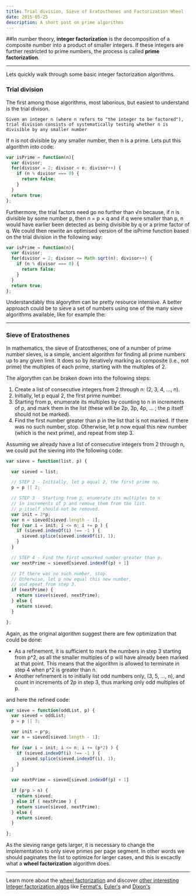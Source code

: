 ```yaml
---
title: Trial division, Sieve of Eratosthenes and Factorization Wheel
date: 2015-05-25
description: A short post on prime algorithms
---
```


##In number theory, **integer factorization** is the decomposition of a composite number into a product of smaller integers. If these integers are further restricted to prime numbers, the process is called **prime factorization**.

* * *
Lets quickly walk through some basic integer factorization algorithms.

### Trial division
The first among those algorithms, most laborious, but easiest to understand is the trial divison.

```
Given an integer n (where n refers to "the integer to be factored"), trial division consists of systematically testing whether n is divisible by any smaller number
```
If n is not divisible by any smaller number, then n is a prime. Lets put this algorithm into code:

```javascript
var isPrime = function(n){
  var divisor;
  for(divisor = 2; divisor < n; divisor++) {
    if (n % divisor === 0) {
      return false;
    }
  }
  return true;
};
```

Furthermore, the trial factors need go no further than √n because, if n is divisible by some number p, then n = p × q and if q were smaller than p, n would have earlier been detected as being divisible by q or a prime factor of q.
We could then rewrite an optimised version of the isPrime function based on the trial division in the following way:

```javascript
var isPrime = function(n){
  var divisor;
  for(divisor = 2; divisor <= Math.sqrt(n); divisor++) {
    if (n % divisor === 0) {
      return false;
    }
  }
  return true;
};
```
Understandably this algorythm can be pretty resource intensive. A better approach could be to sieve a set of numbers using one of the many sieve algorithms available, like for example the:

* * *

### Sieve of Eratosthenes

In mathematics, the sieve of Eratosthenes, one of a number of prime number sieves, is a simple, ancient algorithm for finding all prime numbers up to any given limit. It does so by iteratively marking as composite (i.e., not prime) the multiples of each prime, starting with the multiples of 2.

The algorythm can be braken down into the following steps:

1. Create a list of consecutive integers from 2 through n: (2, 3, 4, ..., n).
2. Initially, let p equal 2, the first prime number.
3. Starting from p, enumerate its multiples by counting to n in increments of p, and mark them in the list (these will be 2p, 3p, 4p, ... ; the p itself should not be marked).
4. Find the first number greater than p in the list that is not marked. If there was no such number, stop. Otherwise, let p now equal this new number (which is the next prime), and repeat from step 3.

Assuming we already have a list of consecutive integers from 2 through n, we could put the sieving into the following code:

```javascript
var sieve = function(list, p) {

  var sieved = list;

  // STEP 2 - Initially, let p equal 2, the first prime no.
  p = p || 2;

  // STEP 3 - Starting from p, enumerate its multiples to n
  // in increments of p and remove them from the list.
  // p itself should not be removed.
  var init = 2*p;
  var n = sieved[sieved.length - 1];
  for (var i = init; i <= n; i += p ) {
    if (sieved.indexOf(i) !== -1 ) {
      sieved.splice(sieved.indexOf(i), 1);
    }
  }

  // STEP 4 - Find the first unmarked number greater than p.
  var nextPrime = sieved[sieved.indexOf(p) + 1]

  // If there was no such number, stop.
  // Otherwise, let p now equal this new number,
  // and epeat from step 3.
  if (nextPrime) {
    return sieve(sieved, nextPrime);
  } else {
    return sieved;
  }

};
```
Again, as the original algorithm suggest there are few optimization that could be done:

- As a refinement, it is sufficient to mark the numbers in step 3 starting from p^2, as all the smaller multiples of p will have already been marked at that point. This means that the algorithm is allowed to terminate in step 4 when p^2 is greater than n.
- Another refinement is to initially list odd numbers only, (3, 5, ..., n), and count in increments of 2p in step 3, thus marking only odd multiples of p.

and here the refined code:

```javascript
var sieve = function(oddList, p) {
  var sieved = oddList;
  p = p || 3;

  var init = p*p;
  var n = sieved[sieved.length - 1];

  for (var i = init; i <= n; i += (p*2) ) {
    if (sieved.indexOf(i) !== -1 ) {
      sieved.splice(sieved.indexOf(i), 1);
    }
  }

  var nextPrime = sieved[sieved.indexOf(p) + 1]

  if (p*p > n) {
    return sieved;
  } else if ( nextPrime ) {
    return sieve(sieved, nextPrime);
  } else {
    return sieved;
  }

};
```



As the sieving range gets larger, it is necessary to change the implementation to only sieve primes per page segment. In other words we should paginates the list to optimize for larger cases, and this is excactly what a **wheel factorization** algorithm does.

* * *

Learn more about the [wheel factorization](http://en.wikipedia.org/wiki/Wheel_factorization) and discover [other interesting Integer factorization algos](http://en.wikipedia.org/wiki/Integer_factorization) like [Fermat's](http://en.wikipedia.org/wiki/Fermat%27s_factorization_method), [Euler's](http://en.wikipedia.org/wiki/Euler%27s_factorization_method) and [Dixon's](http://en.wikipedia.org/wiki/Dixon%27s_factorization_method)

